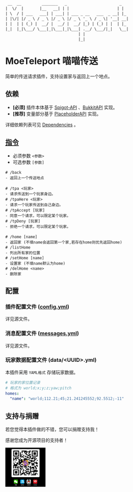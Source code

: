 ```text
 __  __         _______   _                       _   
|  \/  |       |__   __| | |                     | |  
| \  / | ___   ___| | ___| | ___ _ __   ___  _ __| |_ 
| |\/| |/ _ \ / _ \ |/ _ \ |/ _ \ '_ \ / _ \| '__| __|
| |  | | (_) |  __/ |  __/ |  __/ |_) | (_) | |  | |_ 
|_|  |_|\___/ \___|_|\___|_|\___| .__/ \___/|_|   \__|
                                | |                   
                                |_|                   
```

# MoeTeleport 喵喵传送

简单的传送请求插件，支持设置家与返回上一个地点。

## 依赖

- **[必须]** 插件本体基于 [Spigot-API](https://hub.spigotmc.org/stash/projects/SPIGOT) 、[BukkitAPI](http://bukkit.org/) 实现。
- **[推荐]** 变量部分基于 [PlaceholderAPI](https://www.spigotmc.org/resources/6245/) 实现。

详细依赖列表可见 [Dependencies](https://github.com/CarmJos/MoeTeleport/network/dependencies) 。

## [指令](src/main/resources/plugin.yml)

- 必须参数 `<参数>`
- 可选参数 `[参数]`

```text
# /back
- 返回上一个传送地点

# /tpa <玩家> 
- 请求传送到一个玩家身边。
# /tpaHere <玩家>
- 请求一个玩家传送到自己身边。
# /tpAccept [玩家]
- 同意一个请求，可以限定某个玩家。
# /tpDeny [玩家]
- 拒绝一个请求，可以限定某个玩家。

# /home [name]
- 返回家 (不填name会返回第一个家,若存在home则优先返回home)
# /listHome
- 列出所有家的位置
# /setHome [name]
- 设置家 (不填name默认为home)
# /delHome <name>
- 删除家
```

## 配置

### 插件配置文件 ([config.yml](src/main/resources/config.yml))

详见源文件。

### 消息配置文件 ([messages.yml](src/main/resources/messages.yml))

详见源文件。

### 玩家数据配置文件 (data/\<UUID\>.yml)

本插件采用 `YAML格式` 存储玩家数据。

```yaml
# 玩家的家位置记录
# 格式为 world;x;y;z;yaw;pitch
homes:
  "name": "world;112.21;45;21.241245552;92.5512;-11"

```

## 支持与捐赠

若您觉得本插件做的不错，您可以捐赠支持我！

感谢您成为开源项目的支持者！

<img height=25% width=25% src="https://raw.githubusercontent.com/CarmJos/CarmJos/main/img/donate-code.jpg"  alt=""/>
